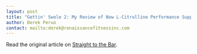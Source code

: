 ```yaml
---
layout: post
title: "Gettin' Swole 2: My Review of Now L-Citrulline Performance Supplement"
author: Derek Peruo
contact: mailto:derek@renaissancefitnessinc.com
---
```

Read the original article on [Straight to the Bar][].

[Straight to the Bar]: http://straighttothebar.com/articles/2012/07/gettin_swole_part_2/
